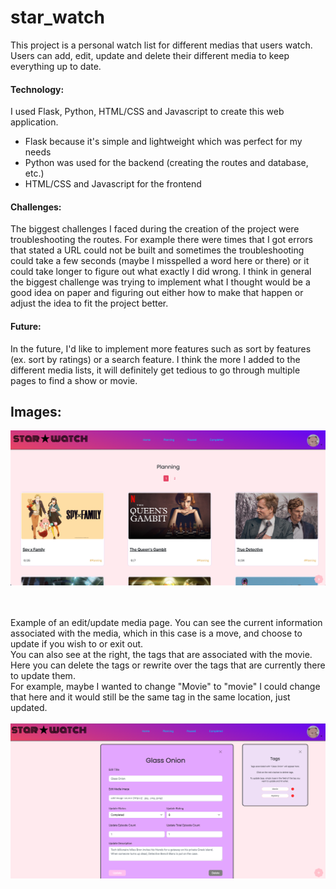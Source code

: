 # star_watch
This project is a personal watch list for different medias that users watch. Users can add, edit, update and delete
their different media to keep everything up to date.

#### Technology:

I used Flask, Python, HTML/CSS and Javascript to create this web application. 
- Flask because it's simple and lightweight which was perfect for my needs
- Python was used for the backend (creating the routes and database, etc.)
- HTML/CSS and Javascript for the frontend

#### Challenges:

The biggest challenges I faced during the creation of the project were troubleshooting the routes. For example there were times that I got errors that stated a URL could not be built 
and sometimes the troubleshooting could take a few seconds (maybe I misspelled a word here or there) or it could take longer to figure out what exactly I did wrong.
I think in general the biggest challenge was trying to implement what I thought would be a good idea on paper and figuring out either how to make that happen or adjust the idea to fit
the project better.

#### Future:

In the future, I'd like to implement more features such as sort by features (ex. sort by ratings) or a search feature. I think the more I added to the different media lists, 
it will definitely get tedious to go through multiple pages to find a show or movie.


## Images:

![Example of Planning Page](https://raw.githubusercontent.com/shann99/star_watch/master/star_watch/static/star_watch_images/planning_page_screenshot.png)
<br/><br/><br/>

Example of an edit/update media page. You can see the current information associated with the media, which in this case is a move, and choose to update if you wish to or exit out. 
<br/> You can also see at the right, the tags that are associated with the movie. Here you can delete the tags or rewrite over the tags that are currently there to update them.
<br/> For example, maybe I wanted to change "Movie" to "movie" I could change that here and it would still be the same tag in the same location, just updated.
<br/><br/>
![Edit Media Page](https://raw.githubusercontent.com/shann99/star_watch/8766394374b33a826926f5a1dbeedb591be890b8/star_watch/static/star_watch_images/edit_media.png)
